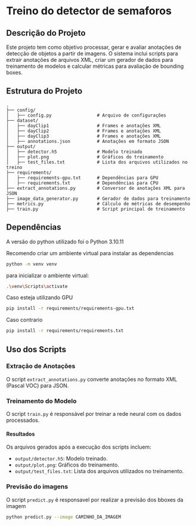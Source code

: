 # Treino do detector de semaforos

## Descrição do Projeto

Este projeto tem como objetivo processar, gerar e avaliar anotações de detecção de objetos a partir de imagens. O sistema inclui scripts para extrair anotações de arquivos XML, criar um gerador de dados para treinamento de modelos e calcular métricas para avaliação de bounding boxes.

## Estrutura do Projeto

```plaintext
.
├── config/                       
│   ├── config.py                 # Arquivo de configurações
├── dataset/                       
│   ├── dayClip1                  # Frames e anotações XML
│   ├── dayClip2                  # Frames e anotações XML
│   ├── dayClip3                  # Frames e anotações XML
│   ├── annotations.json          # Anotações em formato JSON
├── output/                       
│   ├── detector.h5               # Modelo treinado
│   ├── plot.png                  # Gráficos do treinamento
│   ├── test_files.txt            # Lista dos arquivos utilizados no treino
├── requirements/                       
│   ├── requirements-gpu.txt      # Dependências para GPU
│   ├── requirements.txt          # Dependências para CPU
├── extract_annotations.py        # Conversor de anotações XML para JSON
├── image_data_generator.py       # Gerador de dados para treinamento
├── metrics.py                    # Cálculo de métricas de desempenho
├── train.py                      # Script principal de treinamento
```

## Dependências
A versão do python utilizado foi o Python 3.10.11

Recomendo criar um ambiente virtual para instalar as dependencias
```bash
python -m venv venv
```

para inicializar o ambiente virtual:
```bash
.\venv\Scripts\activate
```

Caso esteja utilizando GPU
```bash
pip install -r requirements/requirements-gpu.txt
```
Caso contrario
```bash
pip install -r requirements/requirements.txt
```

## Uso dos Scripts

### Extração de Anotações
O script `extract_annotations.py` converte anotações no formato XML (Pascal VOC) para JSON.

### Treinamento do Modelo
O script `train.py` é responsável por treinar a rede neural com os dados processados.

#### Resultados
Os arquivos gerados após a execução dos scripts incluem:

* `output/detector.h5`: Modelo treinado.
* `output/plot.png`: Gráficos do treinamento.
* `output/test_files.txt`: Lista dos arquivos utilizados no treinamento.

### Previsão do imagens
O script `predict.py` é responsavel por realizar a previsão dos bboxes da imagem
```bash
python predict.py --image CAMINHO_DA_IMAGEM
```
